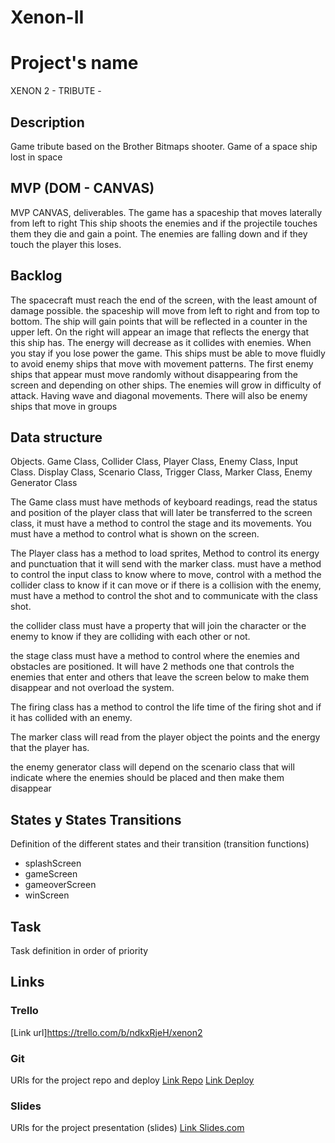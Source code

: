 # Xenon-II

# Project's name
XENON 2 - TRIBUTE -

## Description
Game tribute based on the Brother Bitmaps shooter. Game of a space ship lost in space


## MVP (DOM - CANVAS)
MVP CANVAS, deliverables.
The game has a spaceship that moves laterally from left to right
This ship shoots the enemies and if the projectile touches them they die and gain a point. The enemies are falling down and if they touch the player this loses.


## Backlog

The spacecraft must reach the end of the screen, with the least amount of damage possible. the spaceship will move from left to right and from top to bottom. The ship will gain points that will be reflected in a counter in the upper left. On the right will appear an image that reflects the energy that this ship has. The energy will decrease as it collides with enemies. When you stay if you lose power the game. This ships must be able to move fluidly to avoid enemy ships that move with movement patterns. The first enemy ships that appear must move randomly without disappearing from the screen and depending on other ships. The enemies will grow in difficulty of attack. Having wave and diagonal movements. There will also be enemy ships that move in groups

## Data structure


Objects.
Game Class, Collider Class, Player Class, Enemy Class, Input Class.
Display Class, Scenario Class, Trigger Class, Marker Class, Enemy Generator Class

The Game class must have methods of keyboard readings, read the status and position of the player class that will later be transferred to the screen class, it must have a method to control the stage and its movements. You must have a method to control what is shown on the screen.

The Player class has a method to load sprites, Method to control its energy and punctuation that it will send with the marker class. must have a method to control the input class to know where to move, control with a method the collider class to know if it can move or if there is a collision with the enemy, must have a method to control the shot and to communicate with the class shot.

the collider class must have a property that will join the character or the enemy to know if they are colliding with each other or not.

the stage class must have a method to control where the enemies and obstacles are positioned. It will have 2 methods one that controls the enemies that enter and others that leave the screen below to make them disappear and not overload the system.

The firing class has a method to control the life time of the firing shot and if it has collided with an enemy.

The marker class will read from the player object the points and the energy that the player has.

the enemy generator class will depend on the scenario class that will indicate where the enemies should be placed and then make them disappear


## States y States Transitions
Definition of the different states and their transition (transition functions)

- splashScreen
- gameScreen
- gameoverScreen
- winScreen


## Task
Task definition in order of priority


## Links


### Trello
[Link url]https://trello.com/b/ndkxRjeH/xenon2



### Git
URls for the project repo and deploy
[Link Repo](http://github.com)
[Link Deploy](https://juanvicentevazquezg.github.io/Xenon-II/)


### Slides
URls for the project presentation (slides)
[Link Slides.com](https://slides.com/juanvicentevazquezgarcia/deck/live?context=editing#/)
